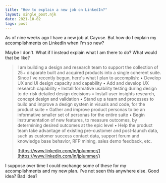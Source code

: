 ```yaml
---
title: "How to explain a new job on LinkedIn?"
layout: single_post.njk
date: 2021-10-02
tags: post
---
```


As of nine weeks ago I have a new job at Cayuse. But how do I explain my accomplishments on LinkedIn when I'm so new?

Maybe I don't. What if I instead explain what I am there to do? What would that be like?

> I am building a design and research team to support the collection of 25+ disparate built and acquired products into a single coherent suite. Since I've recently begun, here's what I plan to accomplish:
> • Develop UX and UI design capacity and capability
> • Add and develop UX research capability
> • Install formative usability testing during design to de-risk detailed design decisions
> • Install user insights research, concept design and validation
> • Stand up a team and processes to build and improve a design system in visuals and code, for the product suite
> • Gather and improve product personas to be an informative smaller set of personas for the entire suite
> • Begin instrumentation of new features, to measure outcomes, by determining desired outcomes at the epic level
> • Help the product team take advantage of existing pre-customer and post-launch data, such as customer success contact data, support forum and knowledge base behavior, RFP mining, sales demo feedback, etc.
>
> [https://www.linkedin.com/in/jplummer/](https://www.linkedin.com/in/jplummer/)

I suppose over time I could exchange some of these for my accomplishments and my new plan. I've not seen this anywhere else. Good idea? Bad idea?
